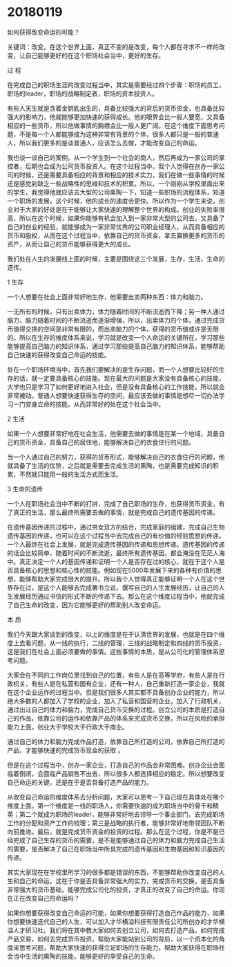 # 20180119
如何获得改变命运的可能？

关键词：改变。在这个世界上面，真正不变的是改变，每个人都在寻求不一样的改变，让自己能够更好的在这个职场社会当中，更好的生存。

过 程

在完成自己的职场生涯的改变过程当中，其实是需要经过四个步骤：职场的员工，职场的leader，职场的战略制定者，职场的资本投资人。

有些人天生就是含着金钥匙出生的，具备比较强大的背后的货币资金，也具备比较强大的影响力，他就能够更加快速的获得成长。他的眼界会比一般人要宽，又具备相应的一些货币，所以他做事情的胸襟会比一般人更广阔。在这个维度下面思考问题，不是每一个人都能够成为这种非常有背景的个体，很多人都只是一般的普通人，所以我们更多的是谈普通人，应该怎么去做，才能改变自己的命运。                    

我也谈一谈自己的案例。从一个学生到一个社会的商人，然后再成为一家公司的掌控者，后期也会成为公司货币投资人。在这个过程当中，我个人觉得在创办一家公司的时候，还是需要具备相应的背景和相应的技术实力，我们在做一些事情的时候还是感觉到缺乏一些战略性的思维和技术的积累。所以，一个刚刚从学校里面出来的学生，我觉得他就应该去大型的公司熏陶一下，知道一些职场的流程体系，知道一个职场的发展，这个时候，他的成长的速度会更快。所以作为一个学生来说，创业对于大家的好处是在于能够让大家快速的理解整个世界的构成。创业的失败率很高，所以在这个时候，如果你能够有机会加入到一家非常大型的公司去，又具备了自己的创业的经验，就能够成为一家非常优秀的公司职业经理人，从而具备相应的货币和股权，从而在这个过程当中，依靠自己的货币资金，拿去置换更多的货币的资产，从而让自己的货币能够获得更大的成长。

我们处在人生的发展线上面的时候，主要是围绕这三个发展，生存，生活，生命的遗传。


1
生存

一个人想要在社会上面非常好地生存，他需要出卖两种东西：体力和脑力。

一无所有的时候，只有出卖体力，体力随着时间的不断流逝而下降；另一种人通过脑力，脑力随着时间的不断流逝而逐渐增强，所以，出卖体力的个体，通过完成货币值得交换的空间是非常有限的，而出卖脑力的个体，获得的货币值或许是无限的。所以在生存的维度体系来说，学习就是改变一个人命运的关键所在，学习那些能够提高自己脑力的知识体系，通过学习那些提高自己脑力的知识体系，能够帮助自己快速的获得改变自己命运的技能。

处在一个职场环境当中，首先我们要解决的是生存问题，而一个人想要比较好的生存的话，就一定要具备核心的技能。现在最大的问题是大家没有具备核心的技能，大学也只是学习了如何更好地进入社会，但是没有具备核心的工作技能，所以就会非常被动。普通人想要快速获得生存的空间，最应该去做的事情是想尽一切办法学习一门安身立命的技能，从而非常好的处在这个社会当中。


2
生活

如果一个人想要非常好地在社会生活，他需要去做的事情是在某一个地域，具备自己的货币资金，具备自己的居住地，能够解决自己的衣食住行的问题。

当一个人通过自己的努力，获得的货币形式，能够解决自己的衣食住行的问题，他就具备了生活的优势，之后就是需要去完成生活的熏陶，也是需要完成知识的积累，不然就只能用一般的生活方式而生活。


3
生命的遗传

一个人在职场社会当中不断的打拼，完成了自己职场的生存，也获得货币资金，有了真正的生活，那么最终所需要去做的事情，就是完成自己的遗传基因的传递。

在遗传基因传递的过程中，通过男女双方的结合，完成家庭的组建，完成自己生物遗传基因的传递，也可以在这个过程当中去完成自己的有价值的经验思想的传递。一个人最终在社会上发展，就是完成遗传基因的传递和思想传递。遗传基因的传递的话会比较简单，随着时间的不断流逝，最终所有遗传基因，都会淹没在茫茫人海中。真正决定一个人的基因传递和证明一个人是否存在过的核心，就在于这个人是否具备核心的思想和核心性的技能。例如现在5000年发展下来的各种有价值的思想，能够帮助大家完成很大的提升。所以我个人觉得真正能够证明一个人在这个世界存在过，是这个人能够去完成著书立说，撰写自己的人生发展经历，让自己的人生发展经历通过书信的形式不断的传递下去。那么在这个维度过程当中，他就完成了自己生命的改变，因为它能够更好的帮助别人改变命运。

本 质

我们今天跟大家谈到的改变，以上的维度是在于认清世界的发展，也就是在四个维度上去看问题，从一线的执行，二线的管理，三线的战略制定和四线的货币投资，这是我们在社会上面必须要做的事情。这些事情的本质，是从公司化的管理体系思考问题。

大家会在不同的工作岗位里找到自己的位置，有些人是在高等学府，有些人是在行政机关，有些人是在私营和国有企业，还有一种人，自己重新打造一家企业，我就在这个企业运作的过程当中。但是我们很多人其实都不具备创办企业的能力，所以绝大多数的人都加入了学校的企业，加入了私营和国营的企业，加入了行政机关，通过出让自己的体力和脑力，完成自己货币交换的过程。创立公司的本质是打造自己的作品，依靠公司的运作和依靠产品的体系来完成货币交换，所以在风险的承担能力上面，创业大于学校大于行政大于商业。

通过自己的体力和脑力完成作品打造，依靠自己所打造的公司，依靠自己所打造的产品，才能够快速的完成货币现金的获取 。

但是在这个过程当中，创办一家企业，打造自己的作品会非常困难。创办企业会面临着倒闭，会面临产品销售不出去，所以很多人都选择相应的稳定。所以想要改变自己命运的关键，还是在于是否具备打造产品的能力。

从改变自己命运的维度体系去分析问题，大家可以思考一下自己现在具体处在哪个维度上面。第一个维度是一线的职场人，你需要快速的成为职场当中的骨干和精英；第二个就成为职场的leader，能够非常好地去领导一个事业部门，去完成职场工作的分配和资产工作的梳理；第三是战略的执行者，能够非常好地带领团队不断向前推进。最后，就是完成货币资金的投资的过程。那么在这个过程，你是不是已经完成了自己生存的货币的需要，是不是能够通过自己的体力和脑力完成自己生活的需要，是否解决了自己在职场当中所具完成的遗传基因和生物基因和知识基因的传递。

其实大家现在在学校里所学习的很多都是错误的东西，不能够帮助你改变自己的人生和自己的命运。这在于你是否具备非常强大的实力，完成货币的交换，是否具备非常强大的货币基础，能够完成公司化的投资，才真正的改变了自己的命运。你现在正在改变自己的命运吗？

如果你想要获得改变自己命运的可能，如果你想要获得打造自己作品的能力，如果你想要快速迭代自己的人生，可以加入才华横溢科技有限责任公司所创办的才华横溢人才研习社。我们将在其中教大家如何去创立公司，如何去打造产品，如何完成产品交易，如何去完成货币投资，帮助大家能站到公司的背后，以一个资本化的角度来思考问题，帮助大家快速的获得立足职场的生存能力，帮助大家获得在职场社会当中生活的熏陶的技能，能够更好的享受自己的生命。
